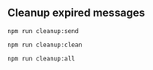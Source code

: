 ## Cleanup expired messages

```
npm run cleanup:send
```

```
npm run cleanup:clean
```

```
npm run cleanup:all
```
